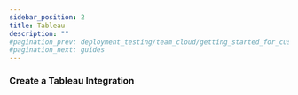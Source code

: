 ```yaml
---
sidebar_position: 2
title: Tableau
description: ""
#pagination_prev: deployment_testing/team_cloud/getting_started_for_customers/dbt
#pagination_next: guides
---
```

### Create a Tableau Integration